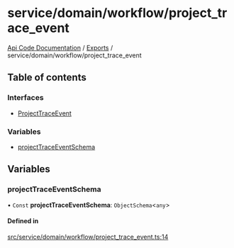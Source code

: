 # service/domain/workflow/project\_trace\_event
 
[Api Code Documentation](../README.md) / [Exports](../modules.md) / service/domain/workflow/project\_trace\_event

## Table of contents

### Interfaces

- [ProjectTraceEvent](../interfaces/service_domain_workflow_project_trace_event.ProjectTraceEvent.md)

### Variables

- [projectTraceEventSchema](service_domain_workflow_project_trace_event.md#projecttraceeventschema)

## Variables

### projectTraceEventSchema

• `Const` **projectTraceEventSchema**: `ObjectSchema`<`any`\>

#### Defined in

[src/service/domain/workflow/project_trace_event.ts:14](https://github.com/openkfw/TruBudget/blob/a06c11b/api/src/service/domain/workflow/project_trace_event.ts#L14)
